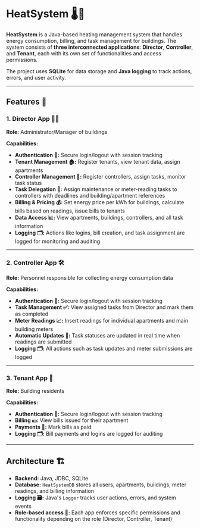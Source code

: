 # HeatSystem 🌡️🏢

**HeatSystem** is a Java-based heating management system that handles energy consumption, billing, and task management for buildings. The system consists of **three interconnected applications**: **Director**, **Controller**, and **Tenant**, each with its own set of functionalities and access permissions.  

The project uses **SQLite** for data storage and **Java logging** to track actions, errors, and user activity.  

---

## Features 🚀

### 1. Director App 👨‍💼
**Role:** Administrator/Manager of buildings  

**Capabilities:**
- **Authentication 🔐:** Secure login/logout with session tracking
- **Tenant Management 🏠:** Register tenants, view tenant data, assign apartments
- **Controller Management 👷:** Register controllers, assign tasks, monitor task status
- **Task Delegation 📝:** Assign maintenance or meter-reading tasks to controllers with deadlines and building/apartment references
- **Billing & Pricing 💰:** Set energy price per kWh for buildings, calculate bills based on readings, issue bills to tenants
- **Data Access 📊:** View apartments, buildings, controllers, and all task information
- **Logging 🗂️:** Actions like logins, bill creation, and task assignment are logged for monitoring and auditing

---

### 2. Controller App 🛠️
**Role:** Personnel responsible for collecting energy consumption data  

**Capabilities:**
- **Authentication 🔐:** Secure login/logout with session tracking
- **Task Management ✅:** View assigned tasks from Director and mark them as completed
- **Meter Readings 📈:** Insert readings for individual apartments and main building meters
- **Automatic Updates 🔄:** Task statuses are updated in real time when readings are submitted
- **Logging 🗂️:** All actions such as task updates and meter submissions are logged

---

### 3. Tenant App 🏡
**Role:** Building residents  

**Capabilities:**
- **Authentication 🔐:** Secure login/logout with session tracking
- **Billing 💵:** View bills issued for their apartment
- **Payments 🏦:** Mark bills as paid
- **Logging 🗂️:** Bill payments and logins are logged for auditing

---

## Architecture 🏗️

- **Backend:** Java, JDBC, SQLite
- **Database:** `HeatSystemDB` stores all users, apartments, buildings, meter readings, and billing information
- **Logging 🗃️:** Java's `Logger` tracks user actions, errors, and system events
- **Role-based access 🔑:** Each app enforces specific permissions and functionality depending on the role (Director, Controller, Tenant)
